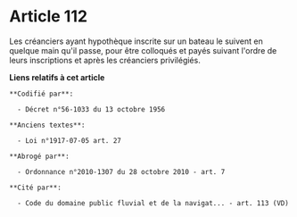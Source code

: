 # Article 112

Les créanciers ayant hypothèque inscrite sur un bateau le suivent en quelque main qu'il passe, pour être colloqués et payés
suivant l'ordre de leurs inscriptions et après les créanciers privilégiés.

**Liens relatifs à cet article**

	**Codifié par**:

	  - Décret n°56-1033 du 13 octobre 1956

	**Anciens textes**:

	  - Loi n°1917-07-05 art. 27

	**Abrogé par**:

	  - Ordonnance n°2010-1307 du 28 octobre 2010 - art. 7

	**Cité par**:

	  - Code du domaine public fluvial et de la navigat... - art. 113 (VD)
